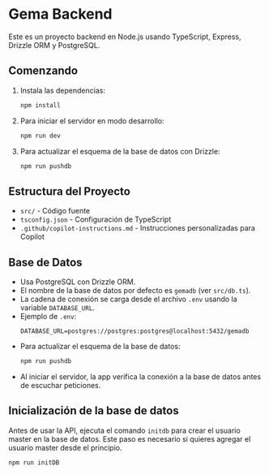 # Gema Backend

Este es un proyecto backend en Node.js usando TypeScript, Express, Drizzle ORM y PostgreSQL.

## Comenzando

1. Instala las dependencias:
   ```sh
   npm install
   ```
2. Para iniciar el servidor en modo desarrollo:
   ```sh
   npm run dev
   ```
3. Para actualizar el esquema de la base de datos con Drizzle:
   ```sh
   npm run pushdb
   ```

## Estructura del Proyecto

- `src/` - Código fuente
- `tsconfig.json` - Configuración de TypeScript
- `.github/copilot-instructions.md` - Instrucciones personalizadas para Copilot

## Base de Datos

- Usa PostgreSQL con Drizzle ORM.
- El nombre de la base de datos por defecto es `gemadb` (ver `src/db.ts`).
- La cadena de conexión se carga desde el archivo `.env` usando la variable `DATABASE_URL`.
- Ejemplo de `.env`:
  ```env
  DATABASE_URL=postgres://postgres:postgres@localhost:5432/gemadb
  ```
- Para actualizar el esquema de la base de datos:
  ```sh
  npm run pushdb
  ```
- Al iniciar el servidor, la app verifica la conexión a la base de datos antes de escuchar peticiones.

## Inicialización de la base de datos

Antes de usar la API, ejecuta el comando `initdb` para crear el usuario master en la base de datos. Este paso es necesario si quieres agregar el usuario master desde el principio.

```sh
npm run initDB
```
